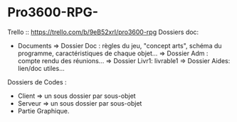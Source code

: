 # Pro3600-RPG-

Trello ::   https://trello.com/b/9eB52xrI/pro3600-rpg
Dossiers doc:
- Documents => Dossier Doc : règles du jeu,  "concept arts", schéma du programme, caractéristiques de chaque objet...
            => Dossier Adm : compte rendu des réunions...
            => Dossier Livr1: livrable1
            => Dossier Aides: lien/doc utiles...

Dossiers de Codes :
- Client  => un sous dossier par sous-objet
- Serveur => un sous dossier par sous-objet
- Partie Graphique.


